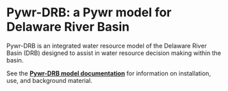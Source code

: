 # Pywr-DRB: a Pywr model for Delaware River Basin

Pywr-DRB is an integrated water resource model of the Delaware River Basin (DRB) designed to assist in water resource decision making within the basin. 

See the [**Pywr-DRB model documentation**](https://pywr-drb.github.io/Pywr-DRB) for information on installation, use, and background material.
